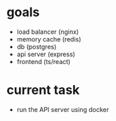 # goals

- load balancer (nginx)
- memory cache (redis)
- db (postgres)
- api server (express)
- frontend (ts/react)

# current task

- run the API server using docker
